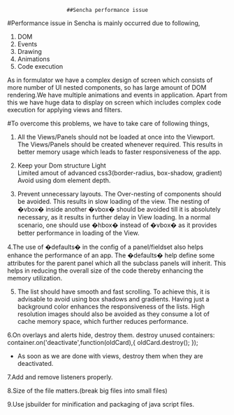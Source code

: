 ﻿                       ##Sencha performance issue

#Performance issue in Sencha is mainly occurred due to following,

1. DOM
2. Events
3. Drawing
4. Animations
5. Code execution

As in formulator we have a complex design of screen which consists of more number of UI nested components, so has large amount of DOM rendering.We have multiple animations and events in application.
Apart from this we have huge data to display on screen which includes complex code execution for applying views and filters.

#To overcome this problems, we have to take care of following things,

1. All the Views/Panels should not be loaded at once into the Viewport. The Views/Panels should be created whenever required. This results in better memory usage which leads to faster responsiveness of the app. 

2. Keep your Dom structure Light   
	Limited amout of advanced css3(border-radius, box-shadow, gradient)        
    Avoid using dom element depth.


3. Prevent unnecessary layouts.
The Over-nesting of components should be avoided. This results in slow loading of the view. The nesting of �vbox� inside another �vbox� should be avoided till it is absolutely necessary, as it results in further delay in View loading. In a normal scenario, one should use �hbox� instead of �vbox� as it provides better performance in loading of the View.

4.The use of �defaults� in the config of a panel/fieldset also helps enhance the performance of an app. The �defaults� help define some attributes for the parent panel which all the subclass panels will inherit. This helps in reducing the overall size of the code thereby enhancing the memory utilization. 


5. The list should have smooth and fast scrolling. To achieve this, it is advisable to avoid using box shadows and gradients. Having just a background color enhances the responsiveness of the lists. High resolution images should also be avoided as they consume a lot of cache memory space, which further reduces performance.


 6.On overlays and alerts hide, destroy them.
destroy unused containers:
    container.on('deactivate',function(oldCard),{
          oldCard.destroy();
  });
 - As soon as we are done with views, destroy them when they are deactivated.
   
  7.Add and remove listeners properly.

  8.Size of the file matters.(break big files into small files)

 9.Use jsbuilder for minification and packaging of java script files.




